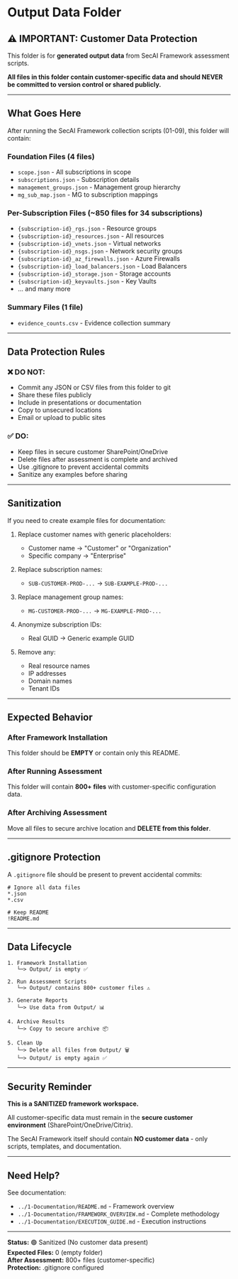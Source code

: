 # Output Data Folder

## ⚠️ IMPORTANT: Customer Data Protection

This folder is for **generated output data** from SecAI Framework assessment scripts.

**All files in this folder contain customer-specific data and should NEVER be committed to version control or shared publicly.**

---

## What Goes Here

After running the SecAI Framework collection scripts (01-09), this folder will contain:

### Foundation Files (4 files)
- `scope.json` - All subscriptions in scope
- `subscriptions.json` - Subscription details
- `management_groups.json` - Management group hierarchy
- `mg_sub_map.json` - MG to subscription mappings

### Per-Subscription Files (~850 files for 34 subscriptions)
- `{subscription-id}_rgs.json` - Resource groups
- `{subscription-id}_resources.json` - All resources
- `{subscription-id}_vnets.json` - Virtual networks
- `{subscription-id}_nsgs.json` - Network security groups
- `{subscription-id}_az_firewalls.json` - Azure Firewalls
- `{subscription-id}_load_balancers.json` - Load Balancers
- `{subscription-id}_storage.json` - Storage accounts
- `{subscription-id}_keyvaults.json` - Key Vaults
- ... and many more

### Summary Files (1 file)
- `evidence_counts.csv` - Evidence collection summary

---

## Data Protection Rules

### ❌ DO NOT:
- Commit any JSON or CSV files from this folder to git
- Share these files publicly
- Include in presentations or documentation
- Copy to unsecured locations
- Email or upload to public sites

### ✅ DO:
- Keep files in secure customer SharePoint/OneDrive
- Delete files after assessment is complete and archived
- Use .gitignore to prevent accidental commits
- Sanitize any examples before sharing

---

## Sanitization

If you need to create example files for documentation:

1. Replace customer names with generic placeholders:
   - Customer name → "Customer" or "Organization"
   - Specific company → "Enterprise"
   
2. Replace subscription names:
   - `SUB-CUSTOMER-PROD-...` → `SUB-EXAMPLE-PROD-...`
   
3. Replace management group names:
   - `MG-CUSTOMER-PROD-...` → `MG-EXAMPLE-PROD-...`

4. Anonymize subscription IDs:
   - Real GUID → Generic example GUID
   
5. Remove any:
   - Real resource names
   - IP addresses
   - Domain names
   - Tenant IDs

---

## Expected Behavior

### After Framework Installation
This folder should be **EMPTY** or contain only this README.

### After Running Assessment
This folder will contain **800+ files** with customer-specific configuration data.

### After Archiving Assessment
Move all files to secure archive location and **DELETE from this folder**.

---

## .gitignore Protection

A `.gitignore` file should be present to prevent accidental commits:

```gitignore
# Ignore all data files
*.json
*.csv

# Keep README
!README.md
```

---

## Data Lifecycle

```
1. Framework Installation
   └─> Output/ is empty ✅

2. Run Assessment Scripts
   └─> Output/ contains 800+ customer files ⚠️

3. Generate Reports
   └─> Use data from Output/ 📊

4. Archive Results
   └─> Copy to secure archive 📦

5. Clean Up
   └─> Delete all files from Output/ 🗑️
   └─> Output/ is empty again ✅
```

---

## Security Reminder

**This is a SANITIZED framework workspace.**

All customer-specific data must remain in the **secure customer environment** (SharePoint/OneDrive/Citrix).

The SecAI Framework itself should contain **NO customer data** - only scripts, templates, and documentation.

---

## Need Help?

See documentation:
- `../1-Documentation/README.md` - Framework overview
- `../1-Documentation/FRAMEWORK_OVERVIEW.md` - Complete methodology
- `../1-Documentation/EXECUTION_GUIDE.md` - Execution instructions

---

**Status:** 🟢 Sanitized (No customer data present)  
**Expected Files:** 0 (empty folder)  
**After Assessment:** 800+ files (customer-specific)  
**Protection:** .gitignore configured

